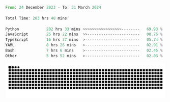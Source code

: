 <!--START_SECTION:waka-->

```rust
From: 24 December 2023 - To: 31 March 2024

Total Time: 283 hrs 48 mins

Python            202 hrs 33 mins >>>>>>>>>>>>>>>>>--------   69.93 %
JavaScript        25 hrs 22 mins  >>-----------------------   08.76 %
TypeScript        16 hrs 37 mins  >------------------------   05.74 %
YAML              8 hrs 26 mins   >------------------------   02.91 %
Bash              7 hrs 6 mins    >------------------------   02.45 %
Other             5 hrs 52 mins   >------------------------   02.03 %
```

<!--END_SECTION:waka-->


<picture>
  <source media="(prefers-color-scheme: dark)" srcset="https://raw.githubusercontent.com/jeerawut97/jeerawut97/output/github-contribution-grid-snake.svg">
  <img alt="github contribution grid snake animation" src="https://raw.githubusercontent.com/jeerawut97/jeerawut97/output/github-contribution-grid-snake.svg">
</picture>
